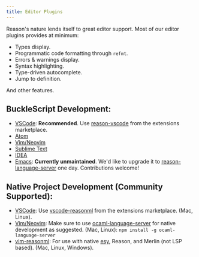 ```yaml
---
title: Editor Plugins
---
```


Reason's nature lends itself to great editor support. Most of our editor plugins provides at minimum:

- Types display.
- Programmatic code formatting through `refmt`.
- Errors & warnings display.
- Syntax highlighting.
- Type-driven autocomplete.
- Jump to definition.

And other features.

## BuckleScript Development:

- [VSCode](https://github.com/jaredly/reason-language-server): **Recommended**. Use [reason-vscode](https://marketplace.visualstudio.com/items?itemName=jaredly.reason-vscode) from the extensions marketplace.
- [Atom](https://github.com/reasonml-editor/atom-ide-reason)
- [Vim/Neovim](https://github.com/reasonml-editor/vim-reason-plus)
- [Sublime Text](https://github.com/reasonml-editor/sublime-reason)
- [IDEA](https://github.com/reasonml-editor/reasonml-idea-plugin)
- [Emacs](https://github.com/reasonml-editor/reason-mode): **Currently unmaintained**. We'd like to upgrade it to [reason-language-server](https://github.com/jaredly/reason-language-server) one day. Contributions welcome!

## Native Project Development (Community Supported):

- [VSCode](https://marketplace.visualstudio.com/items?itemName=freebroccolo.reasonml): Use [vscode-reasonml](https://marketplace.visualstudio.com/items?itemName=freebroccolo.reasonml) from the extensions marketplace. (Mac, Linux).
- [Vim/Neovim](https://github.com/reasonml-editor/vim-reason-plus): Make sure to use [ocaml-language-server](https://www.npmjs.com/package/ocaml-language-server) for native development as suggested. (Mac, Linux): `npm install -g ocaml-language-server`
- [vim-reasonml](https://github.com/jordwalke/vim-reasonml): For use with native [esy](https://esy.sh/), Reason, and Merlin (not LSP based). (Mac, Linux, Windows).
